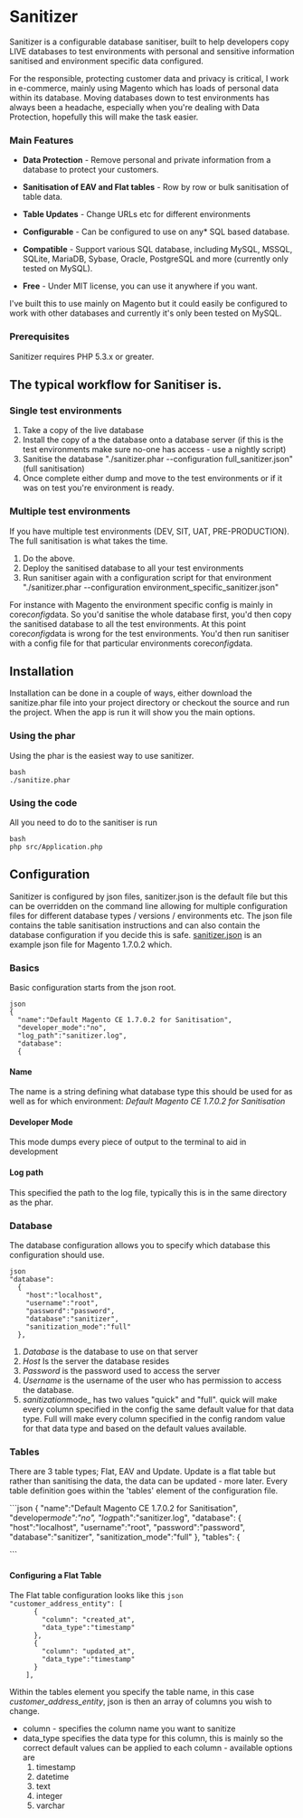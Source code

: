 <h1>Sanitizer</h1>

<p>Sanitizer is a configurable database sanitiser, built to help developers copy LIVE databases to test environments with personal and sensitive information sanitised and environment specific data configured.</p>

<p>For the responsible, protecting customer data and privacy is critical, I work in e-commerce, mainly using Magento which has loads of personal data within its database.
Moving databases down to test environments has always been a headache, especially when you're dealing with Data Protection, hopefully this will make the task easier.</p>

<h3>Main Features</h3>

<ul>
<li><p><strong>Data Protection</strong> - Remove personal and private information from a database to protect your customers.</p></li>
<li><p><strong>Sanitisation of EAV and Flat tables</strong> - Row by row or bulk sanitisation of table data.</p></li>
<li><p><strong>Table Updates</strong> - Change URLs etc for different environments</p></li>
<li><p><strong>Configurable</strong> - Can be configured to use on any* SQL based database.</p></li>
<li><p><strong>Compatible</strong> - Support various SQL database, including MySQL, MSSQL, SQLite, MariaDB, Sybase, Oracle, PostgreSQL and more (currently only tested on MySQL).</p></li>
<li><p><strong>Free</strong> - Under MIT license, you can use it anywhere if you want.</p></li>
</ul>

<p>I've built this to use mainly on Magento but it could easily be configured to work with other databases and currently it's only been tested on MySQL.</p>

<h3>Prerequisites</h3>

<p>Sanitizer requires PHP 5.3.x or greater.</p>

<h2>The typical workflow for Sanitiser is.</h2>

<h3>Single test environments</h3>

<ol>
<li>Take a copy of the live database</li>
<li>Install the copy of a the database onto a database server (if this is the test environments make sure no-one has access - use a nightly script)</li>
<li>Sanitise the database "./sanitizer.phar --configuration full_sanitizer.json" (full sanitisation)</li>
<li>Once complete either dump and move to the test environments or if it was on test you're environment is ready.</li>
</ol>

<h3>Multiple test environments</h3>

<p>If you have multiple test environments (DEV, SIT, UAT, PRE-PRODUCTION). The full sanitisation is what takes the time.</p>

<ol>
<li>Do the above.</li>
<li>Deploy the sanitised database to all your test environments</li>
<li>Run sanitiser again with a configuration script for that environment "./sanitizer.phar --configuration environment_specific_sanitizer.json"</li>
</ol>

<p>For instance with Magento the environment specific config is mainly in core<em>config</em>data. So you'd sanitise the whole database first, you'd then copy the sanitised database to all the test environments.
At this point core<em>config</em>data is wrong for the test environments. You'd then run sanitiser with a config file for that particular environments core<em>config</em>data.</p>

<h2>Installation</h2>

<p>Installation can be done in a couple of ways, either download the sanitize.phar file into your project directory or checkout the source and run the project. When the app is run it will show you the main options.</p>

<h3>Using the phar</h3>

<p>Using the phar is the easiest way to use sanitizer. </p>

<p><code>bash
./sanitize.phar
</code></p>

<h3>Using the code</h3>

<p>All you need to do to the sanitiser is run</p>

<p><code>bash
php src/Application.php
</code></p>

<h2>Configuration</h2>

<p>Sanitizer is configured by json files, sanitizer.json is the default file but this can be overridden on the command line allowing for multiple configuration files for different database types / versions / environments etc. The json file contains the table sanitisation instructions and can also contain the database configuration if you decide this is safe. <a href="sanitizer.json">sanitizer.json</a> is an example json file for Magento 1.7.0.2 which.</p>

<h3>Basics</h3>

<p>Basic configuration starts from the json root. </p>

<p><code>json
{
  "name":"Default Magento CE 1.7.0.2 for Sanitisation",
  "developer_mode":"no",
  "log_path":"sanitizer.log",
  "database":
  {
</code></p>

<h4>Name</h4>

<p>The name is a string defining what database type this should be used for as well as for which environment: <em>Default Magento CE 1.7.0.2 for Sanitisation</em></p>

<h4>Developer Mode</h4>

<p>This mode dumps every piece of output to the terminal to aid in development</p>

<h4>Log path</h4>

<p>This specified the path to the log file, typically this is in the same directory as the phar. </p>

<h3>Database</h3>

<p>The database configuration allows you to specify which database this configuration should use. </p>

<p><code>json
"database":
  {
    "host":"localhost",
    "username":"root",
    "password":"password",
    "database":"sanitizer",
    "sanitization_mode":"full"
  },
</code></p>

<ol>
<li><em>Database</em> is the database to use on that server</li>
<li><em>Host</em> Is the server the database resides</li>
<li><em>Password</em> is the password used to access the server</li>
<li><em>Username</em> is the username of the user who has permission to access the database. </li>
<li><em>sanitization</em>mode_ has two values "quick" and "full". quick will make every column specified in the config the same default value for that data type. Full will make every column specified in the config random value for that data type and based on the default values available.</li>
</ol>

<h3>Tables</h3>

<p>There are 3 table types; Flat, EAV and Update. Update is a flat table but rather than sanitising the data, the data can be updated - more later.
Every table definition goes within the 'tables' element of the configuration file. </p>

<p>```json
{
  "name":"Default Magento CE 1.7.0.2 for Sanitisation",
  "developer<em>mode":"no",
  "log</em>path":"sanitizer.log",
  "database":
  {
    "host":"localhost",
    "username":"root",
    "password":"password",
    "database":"sanitizer",
    "sanitization_mode":"full"
  },
  "tables":
  {</p>

<p>```</p>

<h4>Configuring a Flat Table</h4>

<p>The Flat table configuration looks like this
<code>json
"customer_address_entity": [
      {
        "column": "created_at",
        "data_type":"timestamp"
      },
      {
        "column": "updated_at",
        "data_type":"timestamp"
      }
    ],
</code></p>

<p>Within the tables element you specify the table name, in this case <em>customer_address_entity</em>, json is then an array of columns you wish to change. </p>

<ul>
<li>column - specifies the column name you want to sanitize</li>
<li>data_type specifies the data type for this column, this is mainly so the correct default values can be applied to each column - available options are
<ol><li>timestamp</li>
<li>datetime</li>
<li>text</li>
<li>integer</li>
<li>varchar</li></ol></li>
</ul>

